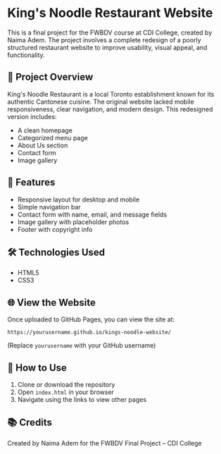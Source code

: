 
# King's Noodle Restaurant Website

This is a final project for the FWBDV course at CDI College, created by Naima Adem. The project involves a complete redesign of a poorly structured restaurant website to improve usability, visual appeal, and functionality.

## 🌟 Project Overview
King's Noodle Restaurant is a local Toronto establishment known for its authentic Cantonese cuisine. The original website lacked mobile responsiveness, clear navigation, and modern design. This redesigned version includes:
- A clean homepage
- Categorized menu page
- About Us section
- Contact form
- Image gallery

## 🚀 Features
- Responsive layout for desktop and mobile
- Simple navigation bar
- Contact form with name, email, and message fields
- Image gallery with placeholder photos
- Footer with copyright info

## 🛠️ Technologies Used
- HTML5
- CSS3

## 🌐 View the Website
Once uploaded to GitHub Pages, you can view the site at:
```
https://yourusername.github.io/kings-noodle-website/
```
(Replace `yourusername` with your GitHub username)

## 📁 How to Use
1. Clone or download the repository
2. Open `index.html` in your browser
3. Navigate using the links to view other pages

## 📚 Credits
Created by Naima Adem for the FWBDV Final Project – CDI College
